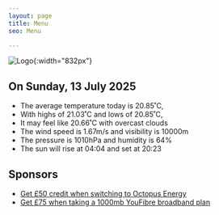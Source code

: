 ```yaml
---
layout: page
title: Menu
seo: Menu

---
```


![Logo](/images/logo.jpg){:width="832px"}

<!-- weather_marker starts -->
## On Sunday, 13 July 2025

- The average temperature today is 20.85˚C,
- With highs of 21.03˚C and lows of 20.85˚C,
- It may feel like 20.66˚C with overcast clouds
- The wind speed is 1.67m/s and visibility is 10000m
- The pressure is 1010hPa and humidity is 64%
- The sun will rise at 04:04 and set at 20:23

<!-- weather_marker ends -->

## Sponsors

- [Get £50 credit when switching to Octopus Energy](https://bit.ly/3oD1nnS)
- [Get £75 when taking a 1000mb YouFibre broadband plan](https://aklam.io/91zWhU?)
